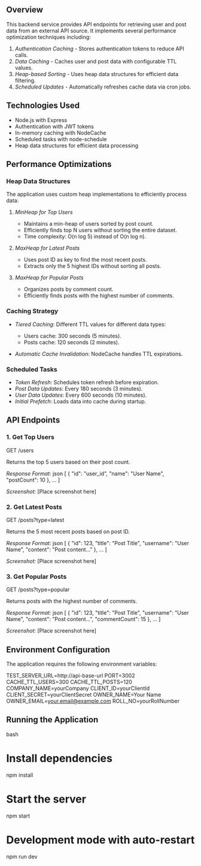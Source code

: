 ## Overview

This backend service provides API endpoints for retrieving user and post data from an external API source. It implements several performance optimization techniques including:

1. *Authentication Caching* - Stores authentication tokens to reduce API calls.
2. *Data Caching* - Caches user and post data with configurable TTL values.
3. *Heap-based Sorting* - Uses heap data structures for efficient data filtering.
4. *Scheduled Updates* - Automatically refreshes cache data via cron jobs.

## Technologies Used

- Node.js with Express
- Authentication with JWT tokens
- In-memory caching with NodeCache
- Scheduled tasks with node-schedule
- Heap data structures for efficient data processing

## Performance Optimizations

### Heap Data Structures

The application uses custom heap implementations to efficiently process data:

1. *MinHeap for Top Users*
   - Maintains a min-heap of users sorted by post count.
   - Efficiently finds top N users without sorting the entire dataset.
   - Time complexity: O(n log 5) instead of O(n log n).

2. *MaxHeap for Latest Posts*
   - Uses post ID as key to find the most recent posts.
   - Extracts only the 5 highest IDs without sorting all posts.

3. *MaxHeap for Popular Posts*
   - Organizes posts by comment count.
   - Efficiently finds posts with the highest number of comments.

### Caching Strategy

- *Tiered Caching*: Different TTL values for different data types:
  - Users cache: 300 seconds (5 minutes).
  - Posts cache: 120 seconds (2 minutes).
  
- *Automatic Cache Invalidation*: NodeCache handles TTL expirations.

### Scheduled Tasks

- *Token Refresh*: Schedules token refresh before expiration.
- *Post Data Updates*: Every 180 seconds (3 minutes).
- *User Data Updates*: Every 600 seconds (10 minutes).
- *Initial Prefetch*: Loads data into cache during startup.

## API Endpoints

### 1. Get Top Users


GET /users


Returns the top 5 users based on their post count.

*Response Format:*
json
[
  {
    "id": "user_id",
    "name": "User Name",
    "postCount": 10
  },
  ...
]


*Screenshot:*
[Place screenshot here]

### 2. Get Latest Posts


GET /posts?type=latest


Returns the 5 most recent posts based on post ID.

*Response Format:*
json
[
  {
    "id": 123,
    "title": "Post Title",
    "username": "User Name",
    "content": "Post content..."
  },
  ...
]


*Screenshot:*
[Place screenshot here]

### 3. Get Popular Posts


GET /posts?type=popular


Returns posts with the highest number of comments.

*Response Format:*
json
[
  {
    "id": 123,
    "title": "Post Title",
    "username": "User Name",
    "content": "Post content...",
    "commentCount": 15
  },
  ...
]


*Screenshot:*
[Place screenshot here]

## Environment Configuration

The application requires the following environment variables:


TEST_SERVER_URL=http://api-base-url
PORT=3002
CACHE_TTL_USERS=300
CACHE_TTL_POSTS=120
COMPANY_NAME=yourCompany
CLIENT_ID=yourClientId
CLIENT_SECRET=yourClientSecret
OWNER_NAME=Your Name
OWNER_EMAIL=your.email@example.com
ROLL_NO=yourRollNumber


## Running the Application

bash
# Install dependencies
npm install

# Start the server
npm start

# Development mode with auto-restart
npm run dev
